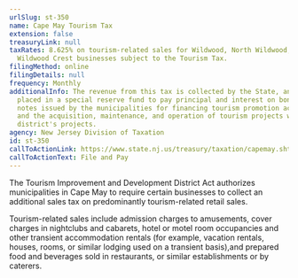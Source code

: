 ```yaml
---
urlSlug: st-350
name: Cape May Tourism Tax
extension: false
treasuryLink: null
taxRates: 8.625% on tourism-related sales for Wildwood, North Wildwood, and
  Wildwood Crest businesses subject to the Tourism Tax.
filingMethod: online
filingDetails: null
frequency: Monthly
additionalInfo: The revenue from this tax is collected by the State, and will be
  placed in a special reserve fund to pay principal and interest on bonds and
  notes issued by the municipalities for financing tourism promotion activities
  and the acquisition, maintenance, and operation of tourism projects within the
  district's projects.
agency: New Jersey Division of Taxation
id: st-350
callToActionLink: https://www.state.nj.us/treasury/taxation/capemay.shtml
callToActionText: File and Pay
---
```


The Tourism Improvement and Development District Act authorizes municipalities in Cape May to require certain businesses to collect an additional sales tax on predominantly tourism-related retail sales. 

Tourism-related sales include admission charges to amusements, cover charges in nightclubs and cabarets, hotel or motel room occupancies and other transient accommodation rentals (for example, vacation rentals, houses, rooms, or similar lodging used on a transient basis),and prepared food and beverages sold in restaurants, or similar establishments or by caterers.
